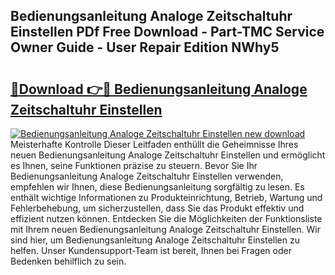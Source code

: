 ## Bedienungsanleitung Analoge Zeitschaltuhr Einstellen PDf Free Download - Part-TMC Service Owner Guide - User Repair Edition NWhy5

# <h2><a href="http://df3c6m.blite.top/?on=Bedienungsanleitung+Analoge+Zeitschaltuhr+Einstellen">🔗Download 👉🔴 Bedienungsanleitung Analoge Zeitschaltuhr Einstellen</a></h2>

[![Bedienungsanleitung Analoge Zeitschaltuhr Einstellen new download](https://i.imgur.com/lujVjoI.png)](http://df3c6m.blite.top/?on=Bedienungsanleitung+Analoge+Zeitschaltuhr+Einstellen)
Meisterhafte Kontrolle Dieser Leitfaden enthüllt die Geheimnisse Ihres neuen Bedienungsanleitung Analoge Zeitschaltuhr Einstellen und ermöglicht es Ihnen, seine Funktionen präzise zu steuern. Bevor Sie Ihr Bedienungsanleitung Analoge Zeitschaltuhr Einstellen verwenden, empfehlen wir Ihnen, diese Bedienungsanleitung sorgfältig zu lesen. Es enthält wichtige Informationen zu Produkteinrichtung, Betrieb, Wartung und Fehlerbehebung, um sicherzustellen, dass Sie das Produkt effektiv und effizient nutzen können. Entdecken Sie die Möglichkeiten der Funktionsliste mit Ihrem neuen Bedienungsanleitung Analoge Zeitschaltuhr Einstellen. Wir sind hier, um Bedienungsanleitung Analoge Zeitschaltuhr Einstellen zu helfen. Unser Kundensupport-Team ist bereit, Ihnen bei Fragen oder Bedenken behilflich zu sein.
